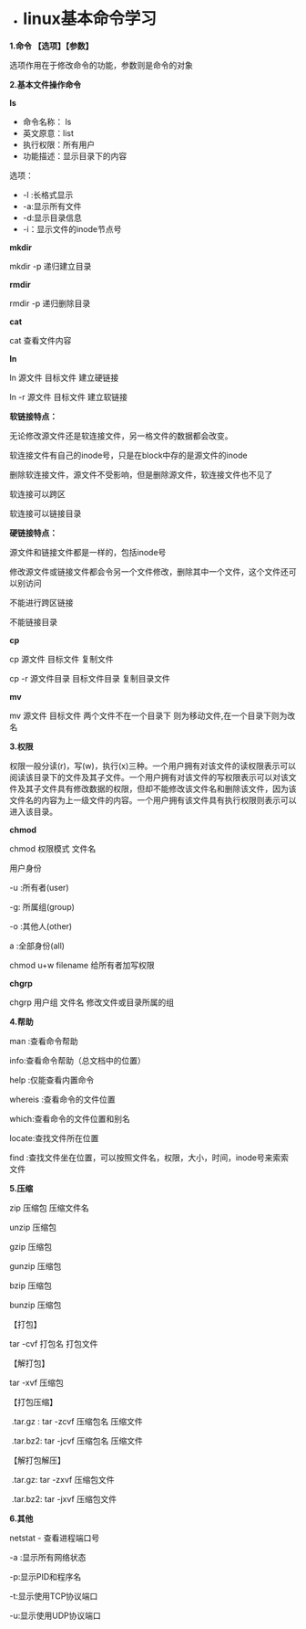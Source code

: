 - # linux基本命令学习

**1.命令  【选项】【参数】**

选项作用在于修改命令的功能，参数则是命令的对象

**2.基本文件操作命令**

**ls**

- 命令名称： ls
- 英文原意：list
- 执行权限：所有用户
- 功能描述：显示目录下的内容

选项：

- -l :长格式显示
- -a:显示所有文件
- -d:显示目录信息
- -i：显示文件的inode节点号

**mkdir**

mkdir -p    递归建立目录

**rmdir**

rmdir -p    递归删除目录

**cat**

cat     查看文件内容

**ln**

ln   源文件  目标文件   建立硬链接 

ln -r  源文件  目标文件   建立软链接

**软链接特点：**

  无论修改源文件还是软连接文件，另一格文件的数据都会改变。

  软连接文件有自己的inode号，只是在block中存的是源文件的inode

   删除软连接文件，源文件不受影响，但是删除源文件，软连接文件也不见了

   软连接可以跨区

   软连接可以链接目录

**硬链接特点：**

  源文件和链接文件都是一样的，包括inode号

  修改源文件或链接文件都会令另一个文件修改，删除其中一个文件，这个文件还可以别访问

  不能进行跨区链接

  不能链接目录

**cp**

cp  源文件   目标文件   复制文件

cp  -r   源文件目录    目标文件目录   复制目录文件

**mv**

mv  源文件  目标文件     两个文件不在一个目录下  则为移动文件,在一个目录下则为改名

**3.权限**

权限一般分读(r)，写(w)，执行(x)三种。一个用户拥有对该文件的读权限表示可以阅读该目录下的文件及其子文件。一个用户拥有对该文件的写权限表示可以对该文件及其子文件具有修改数据的权限，但却不能修改该文件名和删除该文件，因为该文件名的内容为上一级文件的内容。一个用户拥有该文件具有执行权限则表示可以进入该目录。

**chmod**

chmod  	权限模式  文件名

用户身份    

  -u :所有者(user)

  -g: 所属组(group)

  -o :其他人(other)

  a :全部身份(all)

chmod u+w   filename   给所有者加写权限

**chgrp**

chgrp  用户组   文件名    修改文件或目录所属的组

**4.帮助**

man :查看命令帮助

info:查看命令帮助（总文档中的位置）

help :仅能查看内置命令

whereis :查看命令的文件位置

which:查看命令的文件位置和别名

locate:查找文件所在位置

find :查找文件坐在位置，可以按照文件名，权限，大小，时间，inode号来索索文件

**5.压缩**

 zip 压缩包   压缩文件名

unzip  压缩包

gzip  压缩包

gunzip 压缩包

bzip 压缩包

bunzip 压缩包

【打包】

tar  -cvf  打包名   打包文件

【解打包】    

 tar -xvf    压缩包

 【打包压缩】

​    .tar.gz :   tar -zcvf  压缩包名   压缩文件        

​    .tar.bz2:   tar  -jcvf    压缩包名   压缩文件

  【解打包解压】

​      .tar.gz:  tar -zxvf    压缩包文件

​      .tar.bz2: tar -jxvf     压缩包文件

**6.其他**

netstat   -      查看进程端口号

 -a :显示所有网络状态

 -p:显示PID和程序名

 -t:显示使用TCP协议端口

 -u:显示使用UDP协议端口



 





















